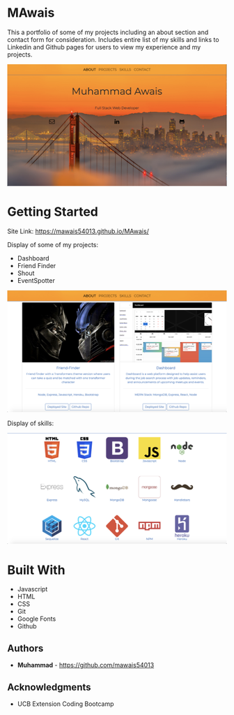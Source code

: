 # MAwais

This a portfolio of some of my projects including an about section and contact form for consideration. Includes entire list of my skills and links to Linkedin and Github pages for users to view my experience and my projects. 

![index](./public/imgs/img12.png)

# Getting Started 

Site Link: https://mawais54013.github.io/MAwais/

Display of some of my projects: 
- Dashboard
- Friend Finder 
- Shout
- EventSpotter

![projects](./public/imgs/img14.png)

Display of skills: 

![skills](./public/imgs/img13.png)

# Built With

* Javascript
* HTML
* CSS
* Git
* Google Fonts
* Github

## Authors
* **Muhammad** - https://github.com/mawais54013

## Acknowledgments

* UCB Extension Coding Bootcamp 